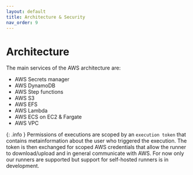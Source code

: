 ```yaml
---
layout: default
title: Architecture & Security
nav_order: 9
---
```


# Architecture

The main services of the AWS architecture are:

- AWS Secrets manager
- AWS DynamoDB
- AWS Step functions
- AWS S3
- AWS EFS
- AWS Lambda
- AWS ECS on EC2 & Fargate
- AWS VPC

{: .info }
Permissions of executions are scoped by an `execution token` that contains metainformation about the user who triggered the execution. The token is then exchanged for scoped AWS credentials that allow the runner to download/upload and in general communicate with AWS. For now only our runners are supported but support for self-hosted runners is in development.
